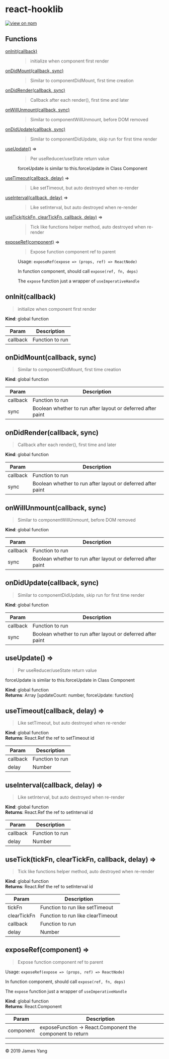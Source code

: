# react-hooklib
[![view on npm](https://img.shields.io/npm/v/react-hooklib.svg)](https://www.npmjs.org/package/react-hooklib)

## Functions

<dl>
<dt><a href="#onInit">onInit(callback)</a></dt>
<dd><blockquote>
<p>initialize when component first render</p>
</blockquote>
</dd>
<dt><a href="#onDidMount">onDidMount(callback, sync)</a></dt>
<dd><blockquote>
<p>Similar to componentDidMount, first time creation</p>
</blockquote>
</dd>
<dt><a href="#onDidRender">onDidRender(callback, sync)</a></dt>
<dd><blockquote>
<p>Callback after each render(), first time and later</p>
</blockquote>
</dd>
<dt><a href="#onWillUnmount">onWillUnmount(callback, sync)</a></dt>
<dd><blockquote>
<p>Similar to componentWillUnmount, before DOM removed</p>
</blockquote>
</dd>
<dt><a href="#onDidUpdate">onDidUpdate(callback, sync)</a></dt>
<dd><blockquote>
<p>Similar to componentDidUpdate, skip run for first time render</p>
</blockquote>
</dd>
<dt><a href="#useUpdate">useUpdate()</a> ⇒</dt>
<dd><blockquote>
<p>Per useReducer/useState return value</p>
</blockquote>
<p>forceUpdate is similar to this.forceUpdate in Class Component</p>
</dd>
<dt><a href="#useTimeout">useTimeout(callback, delay)</a> ⇒</dt>
<dd><blockquote>
<p>Like setTimeout, but auto destroyed when re-render</p>
</blockquote>
</dd>
<dt><a href="#useInterval">useInterval(callback, delay)</a> ⇒</dt>
<dd><blockquote>
<p>Like setInterval, but auto destroyed when re-render</p>
</blockquote>
</dd>
<dt><a href="#useTick">useTick(tickFn, clearTickFn, callback, delay)</a> ⇒</dt>
<dd><blockquote>
<p>Tick like functions helper method, auto destroyed when re-render</p>
</blockquote>
</dd>
<dt><a href="#exposeRef">exposeRef(component)</a> ⇒</dt>
<dd><blockquote>
<p>Expose function component ref to parent</p>
</blockquote>
<p>Usage: <code>exposeRef(expose =&gt; (props, ref) =&gt; ReactNode)</code></p>
<p>In function component, should call <code>expose(ref, fn, deps)</code></p>
<p>The <code>expose</code> function just a wrapper of <code>useImperativeHandle</code></p>
</dd>
</dl>

<a name="onInit"></a>

## onInit(callback)
> initialize when component first render

**Kind**: global function  

| Param | Description |
| --- | --- |
| callback | Function to run |

<a name="onDidMount"></a>

## onDidMount(callback, sync)
> Similar to componentDidMount, first time creation

**Kind**: global function  

| Param | Description |
| --- | --- |
| callback | Function to run |
| sync | Boolean whether to run after layout or deferred after paint |

<a name="onDidRender"></a>

## onDidRender(callback, sync)
> Callback after each render(), first time and later

**Kind**: global function  

| Param | Description |
| --- | --- |
| callback | Function to run |
| sync | Boolean whether to run after layout or deferred after paint |

<a name="onWillUnmount"></a>

## onWillUnmount(callback, sync)
> Similar to componentWillUnmount, before DOM removed

**Kind**: global function  

| Param | Description |
| --- | --- |
| callback | Function to run |
| sync | Boolean whether to run after layout or deferred after paint |

<a name="onDidUpdate"></a>

## onDidUpdate(callback, sync)
> Similar to componentDidUpdate, skip run for first time render

**Kind**: global function  

| Param | Description |
| --- | --- |
| callback | Function to run |
| sync | Boolean whether to run after layout or deferred after paint |

<a name="useUpdate"></a>

## useUpdate() ⇒
> Per useReducer/useState return value

forceUpdate is similar to this.forceUpdate in Class Component

**Kind**: global function  
**Returns**: Array [updateCount: number, forceUpdate: function]  
<a name="useTimeout"></a>

## useTimeout(callback, delay) ⇒
> Like setTimeout, but auto destroyed when re-render

**Kind**: global function  
**Returns**: React.Ref the ref to setTimeout id  

| Param | Description |
| --- | --- |
| callback | Function to run |
| delay | Number|null|undefined seconds to delay, null to stop |

<a name="useInterval"></a>

## useInterval(callback, delay) ⇒
> Like setInterval, but auto destroyed when re-render

**Kind**: global function  
**Returns**: React.Ref the ref to setInterval id  

| Param | Description |
| --- | --- |
| callback | Function to run |
| delay | Number|null|undefined seconds to delay, null to stop |

<a name="useTick"></a>

## useTick(tickFn, clearTickFn, callback, delay) ⇒
> Tick like functions helper method, auto destroyed when re-render

**Kind**: global function  
**Returns**: React.Ref the ref to setInterval id  

| Param | Description |
| --- | --- |
| tickFn | Function to run like setTimeout |
| clearTickFn | Function to run like clearTimeout |
| callback | Function to run |
| delay | Number|null|undefined seconds to delay, null to stop |

<a name="exposeRef"></a>

## exposeRef(component) ⇒
> Expose function component ref to parent

Usage: `exposeRef(expose => (props, ref) => ReactNode)`

In function component, should call `expose(ref, fn, deps)`

The `expose` function just a wrapper of `useImperativeHandle`

**Kind**: global function  
**Returns**: React.Component  

| Param | Description |
| --- | --- |
| component | exposeFunction -> React.Component the component to return |


* * *

&copy; 2019 James Yang
